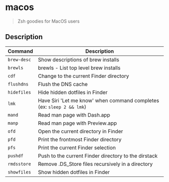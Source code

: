 # macos

> Zsh goodies for MacOS users

## Description

| Command     | Description                                                           |
| ----------- | --------------------------------------------------------------------- |
| `brew-desc` | Show descriptions of brew installs                                    |
| `brewls`    | brewls - List top level brew installs                                 |
| `cdf`       | Change to the current Finder directory                                |
| `flushdns`  | Flush the DNS cache                                                   |
| `hidefiles` | Hide hidden dotfiles in Finder                                        |
| `lmk`       | Have Siri 'Let me know' when command completes (ex: `sleep 2 && lmk`) |
| `mand`      | Read man page with Dash.app                                           |
| `manp`      | Read man page with Preview.app                                        |
| `ofd`       | Open the current directory in Finder                                  |
| `pfd`       | Print the frontmost Finder directory                                  |
| `pfs`       | Print the current Finder selection                                    |
| `pushdf`    | Push to the current Finder directory to the dirstack                  |
| `rmdsstore` | Remove .DS_Store files recursively in a directory                     |
| `showfiles` | Show hidden dotfiles in Finder                                        |

